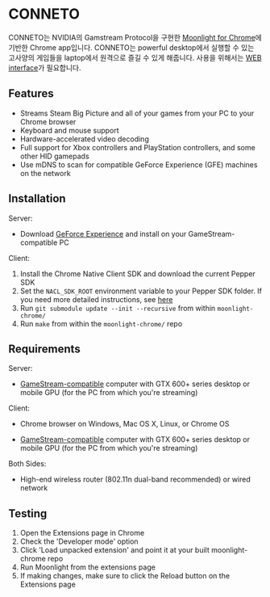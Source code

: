# CONNETO

CONNETO는 NVIDIA의 Gamstream Protocol을 구현한 [Moonlight for Chrome](http://moonlight-stream.com)에 기반한 Chrome app입니다.
CONNETO는 powerful desktop에서 실행할 수 있는 고사양의 게임들을 laptop에서 원격으로 즐길 수 있게 해줍니다.
사용을 위해서는 [WEB interface](https://github.com/twice154/react_server)가 필요합니다.

## Features

* Streams Steam Big Picture and all of your games from your PC to your Chrome browser
* Keyboard and mouse support
* Hardware-accelerated video decoding
* Full support for Xbox controllers and PlayStation controllers, and some other HID gamepads
* Use mDNS to scan for compatible GeForce Experience (GFE) machines on the network

## Installation
Server:
* Download [GeForce Experience](http://www.geforce.com/geforce-experience) and install on your GameStream-compatible PC

Client:
1. Install the Chrome Native Client SDK and download the current Pepper SDK
2. Set the `NACL_SDK_ROOT` environment variable to your Pepper SDK folder. If you need more detailed instructions, see [here](https://github.com/google/pepper.js/wiki/Getting-Started)
3. Run `git submodule update --init --recursive` from within `moonlight-chrome/`
4. Run `make` from within the `moonlight-chrome/` repo

## Requirements
Server: 
* [GameStream-compatible](http://shield.nvidia.com/play-pc-games/) computer with GTX 600+ series desktop or mobile GPU (for the PC from which you're streaming)

Client: 
- Chrome browser on Windows, Mac OS X, Linux, or Chrome OS
* [GameStream-compatible](http://shield.nvidia.com/play-pc-games/) computer with GTX 600+ series desktop or mobile GPU (for the PC from which you're streaming)

Both Sides: 
* High-end wireless router (802.11n dual-band recommended) or wired network

## Testing
1. Open the Extensions page in Chrome
2. Check the 'Developer mode' option
3. Click 'Load unpacked extension' and point it at your built moonlight-chrome repo
4. Run Moonlight from the extensions page
5. If making changes, make sure to click the Reload button on the Extensions page

